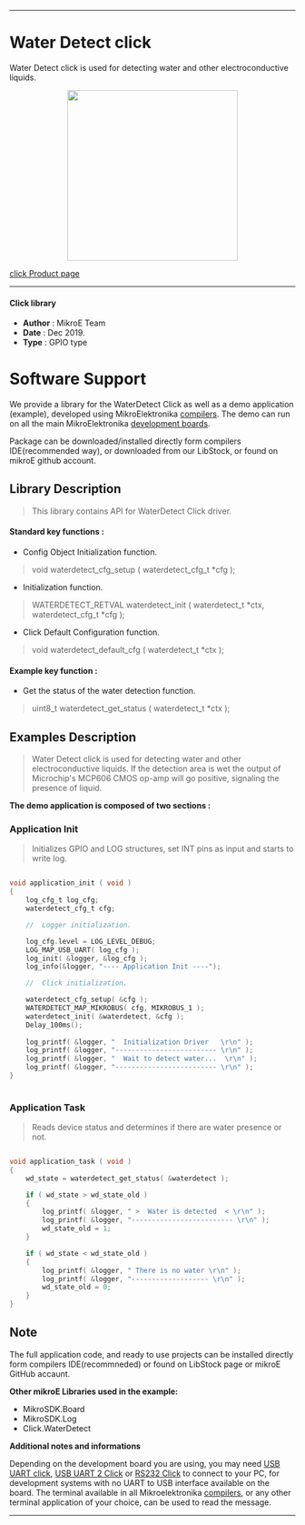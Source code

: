 
---
# Water Detect click

Water Detect click is used for detecting water and other electroconductive liquids.

<p align="center">
  <img src="https://download.mikroe.com/images/click_for_ide/waterdetect_click.png" height=300px>
</p>

[click Product page](https://www.mikroe.com/water-detect-click)

---


#### Click library 

- **Author**        : MikroE Team
- **Date**          : Dec 2019.
- **Type**          : GPIO type


# Software Support

We provide a library for the WaterDetect Click 
as well as a demo application (example), developed using MikroElektronika 
[compilers](https://shop.mikroe.com/compilers). 
The demo can run on all the main MikroElektronika [development boards](https://shop.mikroe.com/development-boards).

Package can be downloaded/installed directly form compilers IDE(recommended way), or downloaded from our LibStock, or found on mikroE github account. 

## Library Description

> This library contains API for WaterDetect Click driver.

#### Standard key functions :

- Config Object Initialization function.
> void waterdetect_cfg_setup ( waterdetect_cfg_t *cfg ); 
 
- Initialization function.
> WATERDETECT_RETVAL waterdetect_init ( waterdetect_t *ctx, waterdetect_cfg_t *cfg );

- Click Default Configuration function.
> void waterdetect_default_cfg ( waterdetect_t *ctx );


#### Example key function :

- Get the status of the water detection function.
> uint8_t waterdetect_get_status ( waterdetect_t *ctx );

## Examples Description

> Water Detect click is used for detecting water and other electroconductive liquids. If the detection area is wet the output of Microchip's MCP606 CMOS op-amp will go positive, signaling the presence of liquid.

**The demo application is composed of two sections :**

### Application Init 

> Initializes GPIO and LOG structures, set INT pins as input and starts to write log.

```c

void application_init ( void )
{
    log_cfg_t log_cfg;
    waterdetect_cfg_t cfg;

    //  Logger initialization.

    log_cfg.level = LOG_LEVEL_DEBUG;
    LOG_MAP_USB_UART( log_cfg );
    log_init( &logger, &log_cfg );
    log_info(&logger, "---- Application Init ----");

    //  Click initialization.

    waterdetect_cfg_setup( &cfg );
    WATERDETECT_MAP_MIKROBUS( cfg, MIKROBUS_1 );
    waterdetect_init( &waterdetect, &cfg );
    Delay_100ms();
    
    log_printf( &logger, "  Initialization Driver   \r\n" );
    log_printf( &logger, "------------------------- \r\n" );
    log_printf( &logger, "  Wait to detect water...  \r\n" );
    log_printf( &logger, "------------------------- \r\n" );
}
  
```

### Application Task

> Reads device status and determines if there are water presence or not.

```c

void application_task ( void )
{
    wd_state = waterdetect_get_status( &waterdetect );

    if ( wd_state > wd_state_old )
    {
        log_printf( &logger, " >  Water is detected  < \r\n" );
        log_printf( &logger, "------------------------- \r\n" );
        wd_state_old = 1;
    }

    if ( wd_state < wd_state_old )
    {
        log_printf( &logger, " There is no water \r\n" );
        log_printf( &logger, "------------------- \r\n" );
        wd_state_old = 0;
    }
}

```

## Note

The full application code, and ready to use projects can be  installed directly form compilers IDE(recommneded) or found on LibStock page or mikroE GitHub accaunt.

**Other mikroE Libraries used in the example:** 

- MikroSDK.Board
- MikroSDK.Log
- Click.WaterDetect

**Additional notes and informations**

Depending on the development board you are using, you may need 
[USB UART click](https://shop.mikroe.com/usb-uart-click), 
[USB UART 2 Click](https://shop.mikroe.com/usb-uart-2-click) or 
[RS232 Click](https://shop.mikroe.com/rs232-click) to connect to your PC, for 
development systems with no UART to USB interface available on the board. The 
terminal available in all Mikroelektronika 
[compilers](https://shop.mikroe.com/compilers), or any other terminal application 
of your choice, can be used to read the message.



---
